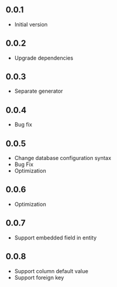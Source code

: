 ## 0.0.1

* Initial version

## 0.0.2

* Upgrade dependencies

## 0.0.3

* Separate generator

## 0.0.4

* Bug fix

## 0.0.5

* Change database configuration syntax
* Bug Fix
* Optimization

## 0.0.6

* Optimization

## 0.0.7

* Support embedded field in entity

## 0.0.8

* Support column default value
* Support foreign key
